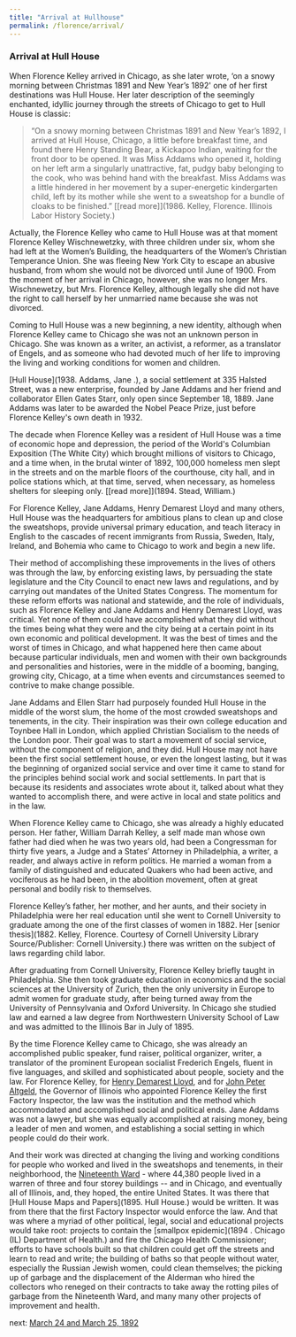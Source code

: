 ```yaml
---
title: "Arrival at Hullhouse"
permalink: /florence/arrival/
---
```


### Arrival at Hull House

When Florence Kelley arrived in Chicago, as she later wrote, ‘on a snowy morning between Christmas 1891 and New Year’s 1892' one of her first destinations was Hull House. Her later description of the seemingly enchanted, idyllic journey through the streets of Chicago to get to Hull House is classic:
 
>“On a snowy morning between Christmas 1891 and New Year’s 1892, I arrived at Hull House, Chicago, a little before breakfast time, and found there Henry Standing Bear, a Kickapoo Indian, waiting for the front door to be opened. It was Miss Addams who opened it, holding on her left arm a singularly unattractive, fat, pudgy baby belonging to the cook, who was behind hand with the breakfast. Miss Addams was a little hindered in her movement by a super-energetic kindergarten child, left by its mother while she went to a sweatshop for a bundle of cloaks to be finished.” [[read more]](1986. Kelley, Florence. Illinois Labor History Society.)

Actually, the Florence Kelley who came to Hull House was at that moment Florence Kelley Wischnewetzky, with three children under six, whom she had left at the Women’s Building, the headquarters of the Women’s Christian Temperance Union. She was fleeing New York City to escape an abusive husband, from whom she would not be divorced until June of 1900. From the moment of her arrival in Chicago, however, she was no longer Mrs. Wischnewetzy, but Mrs. Florence Kelley, although legally she did not have the right to call herself by her unmarried name because she was not divorced.

Coming to Hull House was a new beginning, a new identity, although when Florence Kelley came to Chicago she was not an unknown person in Chicago. She was known as a writer, an activist, a reformer, as a translator of Engels, and as someone who had devoted much of her life to improving the living and working conditions for women and children. 

[Hull House](1938. Addams, Jane .), a social settlement at 335 Halsted Street, was a new enterprise, founded by Jane Addams and her friend and collaborator Ellen Gates Starr, only open since September 18, 1889. Jane Addams was later to be awarded the Nobel Peace Prize, just before Florence Kelley's own death in 1932. 

The decade when Florence Kelley was a resident of Hull House was a time of economic hope and depression, the period of the World's Columbian Exposition (The White City) which brought millions of visitors to Chicago, and a time when, in the brutal winter of 1892, 100,000 homeless men slept in the streets and on the marble floors of the courthouse, city hall, and in police stations which, at that time, served, when necessary, as homeless shelters for sleeping only. [[read more]](1894. Stead, William.)

For Florence Kelley, Jane Addams, Henry Demarest Lloyd and many others, Hull House was the headquarters for ambitious plans to clean up and close the sweatshops, provide universal primary education, and teach literacy in English to the cascades of recent immigrants from Russia, Sweden, Italy, Ireland, and Bohemia who came to Chicago to work and begin a new life.

Their method of accomplishing these improvements in the lives of others was through the law, by enforcing existing laws, by persuading the state legislature and the City Council to enact new laws and regulations, and by carrying out mandates of the United States Congress. The momentum for these reform efforts was national and statewide, and the role of individuals, such as Florence Kelley and Jane Addams and Henry Demarest Lloyd, was critical. Yet none of them could have accomplished what they did without the times being what they were and the city being at a certain point in its own economic and political development. It was the best of times and the worst of times in Chicago, and what happened here then came about because particular individuals, men and women with their own backgrounds and personalities and histories, were in the middle of a booming, banging, growing city, Chicago, at a time when events and circumstances seemed to contrive to make change possible. 

Jane Addams and Ellen Starr had purposely founded Hull House in the middle of the worst slum, the home of the most crowded sweatshops and tenements, in the city. Their inspiration was their own college education and Toynbee Hall in London, which applied Christian Socialism to the needs of the London poor. Their goal was to start a movement of social service, without the component of religion, and they did. Hull House may not have been the first social settlement house, or even the longest lasting, but it was the beginning of organized social service and over time it came to stand for the principles behind social work and social settlements. In part that is because its residents and associates wrote about it, talked about what they wanted to accomplish there, and were active in local and state politics and in the law.

When Florence Kelley came to Chicago, she was already a highly educated person. Her father, William Darrah Kelley, a self made man whose own father had died when he was two years old, had been a Congressman for thirty five years, a Judge and a States’ Attorney in Philadelphia, a writer, a reader, and always active in reform politics. He married a woman from a family of distinguished and educated Quakers who had been active, and vociferous as he had been, in the abolition movement, often at great personal and bodily risk to themselves. 

Florence Kelley’s father, her mother, and her aunts, and their society in Philadelphia were her real education until she went to Cornell University to graduate among the one of the first classes of women in 1882. Her [senior thesis](1882. Kelley, Florence. Courtesy of Cornell University Library Source/Publisher: Cornell University.) there was written on the subject of laws regarding child labor.

After graduating from Cornell University, Florence Kelley briefly taught in Philadelphia. She then took graduate education in economics and the social sciences at the University of Zurich, then the only university in Europe to admit women for graduate study, after being turned away from the University of Pennsylvania and Oxford University. In Chicago she studied law and earned a law degree from Northwestern University School of Law and was admitted to the Illinois Bar in July of 1895.

By the time Florence Kelley came to Chicago, she was already an accomplished public speaker, fund raiser, political organizer, writer, a translator of the prominent European socialist Frederich Engels, fluent in five languages, and skilled and sophisticated about people, society and the law. For Florence Kelley, for [Henry Demarest Lloyd](/florence/lloyd), and for [John Peter Altgeld](/historical/atgeld), the Governor of Illinois who appointed Florence Kelley the first Factory Inspector, the law was the institution and the method which accommodated and accomplished social and political ends. Jane Addams was not a lawyer, but she was equally accomplished at raising money, being a leader of men and women, and establishing a social setting in which people could do their work. 

And their work was directed at changing the living and working conditions for people who worked and lived in the sweatshops and tenements, in their neighborhood, the [Nineteenth Ward](http://www.encyclopedia.chicagohistory.org/pages/1304.html) - where 44,380 people lived in a warren of three and four storey buildings -- and in Chicago, and eventually all of Illinois, and, they hoped, the entire United States. It was there that [Hull House Maps and Papers](1895. Hull House.) would be written. It was from there that the first Factory Inspector would enforce the law. And that was where a myriad of other political, legal, social and educational projects would take root: projects to contain the [smallpox epidemic](1894 . Chicago (IL) Department of Health.) and fire the Chicago Health Commissioner; efforts to have schools built so that children could get off the streets and learn to read and write; the building of baths so that people without water, especially the Russian Jewish women, could clean themselves; the picking up of garbage and the displacement of the Alderman who hired the collectors who reneged on their contracts to take away the rotting piles of garbage from the Nineteenth Ward, and many many other projects of improvement and health.

next:  [March 24 and March 25, 1892](/florence/1892/)